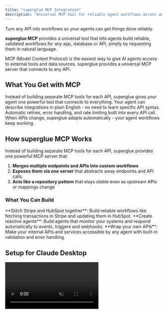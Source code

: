 ```yaml
---
title: "superglue MCP Integration"
description: "Universal MCP tool for reliable agent workflows across any API"
---
```


Turn any API into workflows so your agents can get things done reliably.

**superglue MCP** provides a universal tool that lets agents build reliable, validated workflows for any app, database or API, simply by requesting them in natural language.

<Info>
  MCP (Model Context Protocol) is the easiest way to give AI agents access to external tools and data sources. superglue provides a universal MCP server that connects to any API.
</Info>

## What You Get with MCP

<CardGroup cols={2}>
  <Card title="One Tool, Any API" icon="universal-access">
    Instead of building separate MCP tools for each API, superglue gives your agent one powerful tool that connects to everything.
  </Card>
  <Card title="Natural Language" icon="comment">
    Your agent can describe integrations in plain English - no need to learn specific API syntax.
  </Card>
  <Card title="Built-in Reliability" icon="shield">
    Automatic retries, error handling, and rate limiting built into every API call.
  </Card>
  <Card title="Self-Healing" icon="heart">
    When APIs change, superglue adapts automatically - your agent workflows keep working.
  </Card>
</CardGroup>

## How superglue MCP Works

Instead of building separate MCP tools for each API, superglue provides one powerful MCP server that:

1. **Merges multiple endpoints and APIs into custom workflows**
2. **Exposes them via one server** that abstracts away endpoints and API calls
3. **Acts like a repository pattern** that stays stable even as upstream APIs or mappings change

### What You Can Build

<CardGroup cols={3}>
  <Card title="Cross-API Workflows" icon="workflow">
    **Stitch Stripe and HubSpot together**: Build reliable workflows like fetching transactions in Stripe and updating them in HubSpot.
  </Card>
  <Card title="Ambient Agents" icon="robot">
    **Create reactive agents**: Build agents that monitor your systems and respond automatically to events, triggers and webhooks.
  </Card>
  <Card title="Internal API Access" icon="code">
    **Wrap your own APIs**: Make your internal APIs and services accessible by any agent with built-in validation and error handling.
  </Card>
</CardGroup>

## Setup for Claude Desktop

<video autoPlay muted loop playsInline className="w-full aspect-video" src="https://superglue.cloud/files/mcp.mp4" />

<Steps>
  <Step title="Get Your API Key">
    Get your API key from [app.superglue.cloud](https://app.superglue.cloud) or use your self-hosted instance.
  </Step>
  <Step title="Configure Claude Desktop">
    Add to your Claude Desktop MCP settings (`~/Library/Application Support/Claude/claude_desktop_config.json`):

    ```json
    {
      "mcpServers": {
        "superglue": {
          "command": "npx",
          "args": [
            "mcp-remote",
            "https://mcp.superglue.ai",
            "--header",
            "Authorization:${AUTH_HEADER}"
          ],
          "env": {
            "AUTH_HEADER": "Bearer YOUR_SUPERGLUE_API_KEY"
          }
        }
      }
    }
    ```

    <Tip>
      **Self-hosting?** Replace `https://mcp.superglue.ai` with `http://<your-superglue-host>:<port>/mcp` (e.g., `http://localhost:3000/mcp`)
    </Tip>
    <Warning>
      The `AUTH_HEADER` format is used because Cursor/Claude Desktop doesn't allow spaces in the args array, but does allow them in environment variables.
    </Warning>
  </Step>
  <Step title="Restart Claude Desktop">
    Close and reopen Claude Desktop. You should see "superglue" connected in the MCP status.
  </Step>
</Steps>

## Available MCP Tools

The superglue MCP server provides two focused tools:

<AccordionGroup>
  <Accordion title="superglue_find_relevant_tools" icon="search">
    **Purpose:** Search for your pre-built superglue tools

    **Usage:**

    > "Find my Slack notification tools"

    **What it does:** Searches through your saved workflows and returns relevant tool IDs with their instructions and integrations.

    **Returns:** Tool metadata including ID, instruction, input/output schemas, steps, and integrations used.
  </Accordion>
  <Accordion title="superglue_execute_tool" icon="play">
    **Purpose:** Execute a saved tool by ID

    **Usage:**

    > "Run tool send-slack-alert with payload {channel: 'alerts', message: 'Test'}"

    **What it does:** Executes the tool and returns only the result data or error message.

    **Returns:** Clean execution results - just `{success, data}` or `{success, error}`. No workflow metadata.
  </Accordion>
</AccordionGroup>

<Note>
**Building New Tools**

MCP only executes existing tools. Create new tools via:
- [superglue UI](https://app.superglue.cloud)
- [Client SDK](/agent-builders/sdk-integration) 
- Direct GraphQL API calls

Once saved, tools are automatically available through MCP.
</Note>

## Agent Framework Integration

### LangChain

You can use superglue with LangChain agents that support MCP:

```python
from langchain_community.tools import MCPTool
from langchain.agents import initialize_agent

# Initialize MCP connection to superglue
superglue_tools = MCPTool.from_server(
    server_command=["npx", "mcp-remote", "https://mcp.superglue.ai", "--header", "Authorization:Bearer YOUR_API_KEY"]
)

# Add to your agent
agent = initialize_agent(
    tools=[superglue_tools],
    llm=your_llm,
    agent_type="conversational-react-description"
)
```

### CrewAI

```python
from crewai import Agent, Task, Crew
from crewai_tools import MCPTool

# Create superglue tool
superglue = MCPTool(
    server_command=["npx", "mcp-remote", "https://mcp.superglue.ai", "--header", "Authorization:Bearer YOUR_API_KEY"]
)

# Add to your agent
data_agent = Agent(
    role="Data Integration Specialist",
    tools=[superglue],
    goal="Integrate and orchestrate data from multiple APIs"
)
```

### Cursor / Windsurf / Claude Code

For coding assistants, use the same configuration in your MCP settings:

```json
{
  "mcpServers": {
    "superglue": {
      "command": "npx",
      "args": [
        "mcp-remote",
        "https://mcp.superglue.ai",
        "--header",
        "Authorization:${AUTH_HEADER}"
      ],
      "env": {
        "AUTH_HEADER": "Bearer YOUR_SUPERGLUE_API_KEY"
      }
    }
  }
}
```

## Example Agent Conversations

<Tabs>
  <Tab title="Finding and Running Tools">
    **Human:** "Find my GitHub to Slack Integration tools"

    **Agent:** "Let me search for your GitHub to Slack Integration tools..."

    _[Agent uses superglue_find_relevant_tools with searchTerms: "github slack integration"]_

    "I found 1 Pokemon tool:
    - **github-pr-to-slack-channel**: Sends a notification into the pr channel containing a summary of open PRs.
    
    Would you like me to run it?"

    **Human:** "Yes, run it"

    **Agent:** _[Agent uses superglue_execute_tool with id: "github-pr-to-slack-channel"]_


  </Tab>
  <Tab title="Data Pipeline Execution">
    **Human:** "Run my daily revenue report"

    **Agent:** _[Agent uses superglue_find_relevant_tools with searchTerms: "revenue report"]_

    "I found your 'stripe-daily-revenue' tool. Running it now..."

    _[Agent uses superglue_execute_tool with id: "stripe-daily-revenue"]_

    "Today's revenue summary:
    - Gross Revenue: $12,450
    - Fees: $412
    - Net Revenue: $12,038
    - New Customers: 23"
  </Tab>
  <Tab title="Parameterized Execution">
    **Human:** "Get all Stripe customers created in the last 7 days"

    **Agent:** _[Agent uses superglue_find_relevant_tools with searchTerms: "stripe customers"]_

    "I found your 'fetch-stripe-customers' tool. Let me run it with a 7-day filter..."

    _[Agent uses superglue_execute_tool with payload: {days: 7}]_

    "Found 15 new customers in the last 7 days: [customer list]"
  </Tab>
</Tabs>

## Best Practices

<CardGroup cols={2}>
  <Card title="Build Tools First" icon="wrench">
    Create and test tools in the [superglue UI](https://app.superglue.cloud) or via SDK before using them in MCP.

    Tools built through the UI benefit from visual debugging, documentation search, and step-by-step testing.
  </Card>
  <Card title="Use Descriptive IDs" icon="tag">
    Name your tools clearly so agents can find them easily:

    **Good:** `fetch-active-users`
    
    **Better:** `fetch-hubspot-active-users-last-30-days`
  </Card>
  <Card title="Search Smart" icon="search">
    Use specific search terms to find the right tool:

    **Broad:** `*` (returns all tools)
    
    **Focused:** `slack notifications`, `stripe revenue`, `hubspot contacts`
  </Card>
  <Card title="Handle Large Results" icon="database">
    Results over 20K chars are truncated. If you need full data:
    
    - Build tools with aggregation/filtering in the workflow
    - Use the SDK directly for large data exports
  </Card>
</CardGroup>

## Authentication & Session Management

The superglue MCP server uses key-based authentication and session management:

- **Authentication**: All requests require a valid superglue API key in the Authorization header
- **Sessions**: MCP interactions are session-based to maintain context across requests

## Troubleshooting

<AccordionGroup>
  <Accordion title="MCP Server Not Connecting" icon="exclamation-triangle">
    **Symptoms:** Claude says "superglue not available" or MCP status shows disconnected

    **Solutions:**

    1. Verify `mcp-remote` is available: `npx mcp-remote --version`
    2. Check your API key is correct in the `AUTH_HEADER` environment variable
    3. Test the endpoint: `curl -H "Authorization: Bearer YOUR_API_KEY" https://mcp.superglue.ai`
    4. Restart Claude Desktop completely
    5. Check the logs: `tail -f ~/Library/Logs/Claude/mcp-*.log`
  </Accordion>
  <Accordion title="Workflow Building Fails" icon="exclamation-triangle">
    **Symptoms:** Agent says it can't understand the integration or API calls fail

    **Solutions:**

    1. Be more specific about what data you want
    2. Check if the integration exists: ask agent to "find integrations for [service]"
    3. Verify your credentials are still valid in the superglue dashboard
    4. Try breaking complex requests into smaller steps
  </Accordion>
  <Accordion title="Authentication Issues" icon="key">
    **Symptoms:** API calls return 401 or 403 errors

    **Solutions:**

    1. Check if integration API keys have expired or been revoked
    2. Verify the integration has the right permissions/scopes
    3. Test credentials directly with the API provider
  </Accordion>
</AccordionGroup>

## Next Steps

<CardGroup cols={2}>
  <Card title="MCP Tools Reference" icon="tools" href="/mcp/mcp-tools">
    Complete reference of all available MCP tools and parameters
  </Card>
  <Card title="SDK Integration" icon="code" href="/agent-builders/sdk-integration">
    Build custom AI applications with full programmatic control
  </Card>
  <Card title="Credential Management" icon="key" href="/agent-builders/credential-management">
    Learn about secure credential storage and runtime credential passing
  </Card>
  <Card title="Example Workflows" icon="workflow" href="/guides/hubspot">
    See real examples of agent workflows with popular integrations
  </Card>
</CardGroup>
